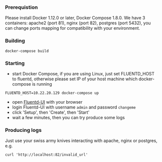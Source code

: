 ### Prerequistion

Please install Docker 1.12.0 or later, Docker Compose 1.8.0.
We have 3 containers: apache2 (port 81), nginx (port 82), postgres (port 5432), you can change ports mapping for compatibility with your environment.

### Building

```
docker-compose build
```

### Starting

* start Docker Compose, if you are using Linux, just set FLUENTD_HOST to fluentd, otherwise please set IP of your host machine which docker-compose is running

```
FLUENTD_HOST=10.22.20.129 docker-compose up
```

* open [Fluentd-UI](http://localhost:9292) with your browser
* login Fluentd-UI with username `admin` and password `changeme`
* click 'Setup', then 'Create', then 'Start'
* wait a few minutes, then you can try produce some logs

### Producing logs

Just use your swiss army knives interacting with apache, nginx or postgres, e.g.

```
curl 'http://localhost:82/invalid_url'
```
